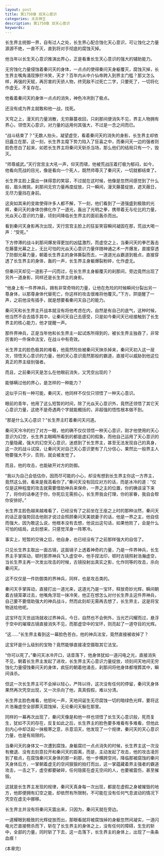 ```yaml
---
layout: post
title: 第1750章 双天心意识
categories: 太古神王
description: 第1750章 双天心意识
keywords:
---
```


长生界主统御一界，自有过人之处，长生界心配合蚀化天心意识，可让蚀化之力量源源不绝，一直不灭，直到将对手彻底的腐蚀灭掉。

他当年以长生天心意识推演出界心，正是看重长生天心意识的强大的辅助能力。

无穷蚀化力量侵蚀着秦问天的身体，一点点的使得秦问天身躯覆灭，腐蚀灭掉，长生界主嘴角涌现狰狞冷笑，天才？百年内从中介仙帝跨入到界主门槛？那又怎么样，再强的天赋，再厉害的天骄人物，终究敌不过死亡二字，只要死了，一切将化作虚无，不复存在。

他看着秦问天的身体一点点的消失，神色冷冽到了极点。

还没有成为界主就敢和他一战，找死。

天穹之上，漫天的力量消散，无穷藤蔓收回，只刹那间便消失不见，界主人物拥有界心，领悟天心意识，对力量的运用何其强大，不过是一念之间而已。

“战斗结束了？”无数人抬头，凝望虚空，看着秦问天的消失的身影，长生界主却依旧矗立在那，这一刻，长生界主麾下势力陷入了狂喜之中，而秦问天一边的强者则脸色苍白了起来，如若长生界主将秦问天斩杀当场，那么他们的结局只有一个，毁灭。

“师尊威武。”天行宫宫主大吼一声，仰天而啸，他被荒战压着打极为郁闷，如今，他看向荒战的目光，像是看向一个死人，既然师尊灭了秦问天，一切就都结束了。

长生界主脸上露出一抹得意的笑容，不过就在这时候，他像是忽然间感觉到了什么般，眉头微挑，刹那间无穷力量再度绽放，只一瞬间，漫天藤蔓绽放，遮天蔽日，无尽力量挡在身前。

这突如其来的变故使得许多人都不解，下一刻，他们看到了一道强盛到极致的光辉，秦问天的身体仿佛化作了一道光，轰出了光明之拳，携带着无与伦比的力量，光焱天心意识的力量，顷刻间降临长生界主的面前轰杀而出。

看到秦问天身影再次出现，天行宫宫主脸上的狂妄笑容瞬间凝固在那，荒战大喝一声：“受死。”

下方停滞的战斗刹那间爆发得更加的凶猛激烈，而虚空之上，当秦问天的拳芒轰击在藤蔓光幕之上，无比可怕的光焱天心意识力量伴随神通之术一齐爆发，直接穿透了防御光幕力量，朝着长生界主的身体撕裂而去，一道道光焱霸道到极点，直接穿透了长生界主的身体，轰的一声，长生界主身躯爆裂粉碎，化作虚无。

但秦问天却见一道影子一闪而过，在长生界主身躯覆灭的刹那间，旁边竟然出现了另外一道身影，同样还是长生界主的身影。

“他身上有一件界神兵，拥有非常奇特的力量，让他在危险的时候瞬间分裂出另一尊身体，以那尊身体代替死亡，你这样的攻击很难将他覆灭。”下方，羿提醒了一声，之前他没有插手，就是想要看秦问天自己的能力。

秦问天和长生界主开战本就没有将他考虑在内，自然是有自己的底气，这种时候，他当然不会去插手其中，让秦问天自己去感受，只是如今秦问天已经接触到了长生界主的核心能力，他才提醒一声。

那件界神兵，正是当年他和长生界主一起试炼所得到的，被长生界主独吞了，非常厉害的一件保命法宝，在战斗中有奇效。

长生界主的脸色极其的难看，他竟然险些被秦问天抹杀掉来，秦问天初入这一层次，领悟天心意识的力量，他的天心意识竟然那般的霸道，直接可以威胁到他这位真正的界主级别强者。

而且，之前秦问天是怎么在他眼前消失，又凭空出现的？

能够瞒过他的界心，是怎样的一种能力？

这似乎只有一种可能，秦问天，他同样不仅仅只领悟了一种天心意识。

眼前的青年，他用了这么短暂的时间，除了光焱天心意识外，竟然还领悟了其它天心意识力量，这绝不是奇遇两个字就能概括的，非超强的悟性根本做不到。

“那是什么天心意识？”长生界主盯着秦问天问道。

秦问天冷冷的扫了对方一眼，他的确不仅仅领悟一种天心意识，刚才他使用的天心意识为幻空，长生界主眼睛所看到的都是虚幻的假象，而他自己运用了天心意识的力量隐藏，强大的幻空天心意识，迷惑到了长生界主，甚至无法发现自己的真身，这一次的战斗试探，让秦问天对自己天心意识更有了几分信心，果然比一般界主人物要强大不少，否则，就会被发觉了。

而且，他的攻击，也能破开对方的防御。

“我以为自己会低估你，因而尽可能的小心，却没有想到长生界主你这一方界主，竟然这么弱，看来是我高看你了。”秦问天没有回应对方的话，而是冰冷的道：“仅仅是这种程度的攻击就需要借助神兵来保命，一界之主的位置，你的确该滚下来了，将你的话奉还于你，你死后无需担心，长生界我会打理，你的家眷，我自会帮你安排好。”

长生界主脸色越来越难看了，已经没有了之前坐在王座之上时的那种淡然，秦问天的话正是强势回击他刚才说过会照顾秦问天美貌妻子的话，他是一界之主，他自信而强大，因为敢这么说，他根本没有去想，他说出这句话，如果他败了，会是什么可怕的结局，此刻想来，只感觉浑身一阵寒冷。

事实上，短暂的交锋之后，他自身，也已经没有了之前那样强大的自信了。

只见长生界主取出一面古镜，这面镜子上透着神奇的力量，乃是一件界神兵，长生界主手掌挥动，顿时那界神兵飞入虚空中，他手捏法印，顿时古镜照射浩瀚虚空，当长生界主再一次发出攻击的时候，古镜投射出真实之影，化作同等的攻击，杀向秦问天。

这不仅仅是一件防御类的界神兵，同样，也是攻击类的。

秦问天手掌挥动，直接打出一道光来，这道光乃是一宝环，释放奇妙光辉，瞬间朝着古镜笼罩过去，他嘴角浮现一抹冷笑，他正在想怎么对付长生界主这件界神兵，自己要不要借助强大的神兵战斗，然而此刻却无需再去想了，长生界主，这是将宝物送给他呢。

这宝环在灭世战场就收过界神兵，今日，自然也不会例外，当光芒闪耀而过，悬浮于空中的璀璨古镜直接消失不见，而那虚空中的宝环，则亮起了一道夺目的光辉。

“这……”长生界主看到这一幕脸色苍白，他的神兵法宝，竟然直接被收掉了？

这宝环是什么级别的宝物？竟然能够直接凌空摄取其它法宝。

“你可以死了。”秦问天冰冷开口，话音落下，他身体犹如一道闪电之光，直接消失不见，朝着长生界主发起了进攻，长生界主天心意识力量绽放，顷刻间天地间无穷蚀化力量侵蚀秦问天的身体，疯狂的朝着他涌去，刹那间将他身体都埋葬其中，瞬间诛杀。

但这一次长生界主可不会掉以轻心，严阵以待，这次没有任何的停留，秦问天身体果然再次凭空出现，又一次杀向了他，真真假假，难以分清。

长生界主脸色难看，他怒叱一声，天地间诞生无尽腐蚀一切的暗绿色光辉，要将这片浩瀚虚空全部葬灭腐蚀掉，无论秦问天躲在那里。

同样的一幕再次出现了，秦问天像是和他一样也领悟了长生天心意识般，死而复生，犹如不灭的存在，反复如此之后，长生界主的脸色要多难看有多难看，但他此刻内心中却泛起一抹极寒之意，杀意滔天，他发现了一个规律，秦问天的天心意识力量，也是有局限的。

当秦问天的身体又一次遭到腐蚀，身躯腐烂一点点消失的时候，长生界主这一次没有撤退、没有去刻意拉开和秦问天的距离，而是，主动发起了攻击，他的攻击凌厉到了极点，在腐蚀秦问天身体的那一刹那，他一步横跨空间，降临那被腐蚀的秦问天身体后方，一掌朝着虚无的空间狠狠的拍打而出，这一掌蕴藏着界主强者的霸道攻击，一击之下，虚空都要破碎，任何隐匿在虚无空间的人，也要被震伤，甚至摧毁。

这就是长生界主发现的规律，秦问天真身每一次出现，都是在虚假之身被摧毁的地方，他即便拥有幻空之能，却依然有所限制，不可能在没有任何气息波动的情况下凭空在虚无中挪移。

长生界主并没有将秦问天震出来，只因为，秦问天就在旁边。

一道耀眼到极致的光辉绽放而出，那眼看就将被腐蚀掉的身躯忽然间凝实，一道闪电光芒直接劈杀而下，斩在了长生界主的身体之上，没有任何的障碍，生生的斩中，全部的力量，同时斩了下去，这一击落下，长生界主的身体上，出现了一条条血痕！



(本章完)
